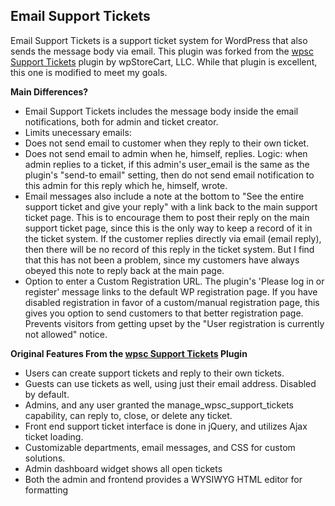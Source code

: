 Email Support Tickets
---------------------

Email Support Tickets is a support ticket system for WordPress that also sends the message body via email. This plugin was forked from  the [wpsc Support Tickets](http://wordpress.org/plugins/wpsc-support-tickets/) plugin by wpStoreCart, LLC. While that plugin is excellent, this one is modified to meet my goals.

**Main Differences?**

 * Email Support Tickets includes the message body inside the email notifications, both for admin and ticket creator.
 * Limits unecessary emails:
  * Does not send email to customer when they reply to their own ticket. 
  * Does not send email to admin when he, himself, replies. Logic: when admin replies to a ticket, if this admin's user_email is the same as the plugin's "send-to email" setting, then do not send email notification to this admin for this reply which he, himself, wrote. 
 * Email messages also include a note at the bottom to "See the entire support ticket and give your reply" with a link back to the main support ticket page. This is to encourage them to post their reply on the main support ticket page, since this is the only way to keep a record of it in the ticket system. If the customer replies directly via email (email reply), then there will be no record of this reply in the ticket system. But I find that this has not been a problem, since my customers have always obeyed this note to reply back at the main page.
 * Option to enter a Custom Registration URL. The plugin's 'Please log in or register' message links to the default WP registration page. If you have disabled registration in favor of a custom/manual registration page, this gives you option to send customers to that better registration page. Prevents visitors from getting upset by the "User registration is currently not allowed" notice.


**Original Features From the [wpsc Support Tickets](http://wordpress.org/plugins/wpsc-support-tickets/) Plugin**

 * Users can create support tickets and reply to their own tickets.
 * Guests can use tickets as well, using just their email address. Disabled by default.
 * Admins, and any user granted the manage_wpsc_support_tickets capability, can reply to, close, or delete any ticket.
 * Front end support ticket interface is done in jQuery, and utilizes Ajax ticket loading.
 * Customizable departments, email messages, and CSS for custom solutions.
 * Admin dashboard widget shows all open tickets
 * Both the admin and frontend provides a WYSIWYG HTML editor for formatting
